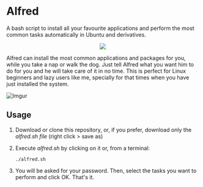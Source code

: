 # Alfred
A bash script to install all your favourite applications and perform the most common tasks automatically in Ubuntu and derivatives.


<p align="center">
  <img src="http://i.imgur.com/vg3T4ul.png">
</p>


Alfred can install the most common applications and packages for you, while you take a nap or walk the dog. Just tell Alfred what you want him to do for you and he will take care of it in no time. This is perfect for Linux beginners and lazy users like me, specially for that times when you have just installed the system. 


![Imgur](http://i.imgur.com/YMDG3B2.png)



## Usage
1. Download or clone this repository, or, if you prefer, download only the *alfred.sh file* (right click > save as)

2. Execute *alfred.sh* by clicking on it or, from a terminal:
    ```
    ./alfred.sh
    ```
3. You will be asked for your password. Then, select the tasks you want to perform and click OK. That's it.
